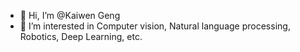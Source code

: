 - 👋 Hi, I’m @Kaiwen Geng
- 👀 I’m interested in Computer vision, Natural language processing, Robotics, Deep Learning, etc.


<!---
KaiwenGeng/KaiwenGeng is a ✨ special ✨ repository because its `README.md` (this file) appears on your GitHub profile.
You can click the Preview link to take a look at your changes.
--->
